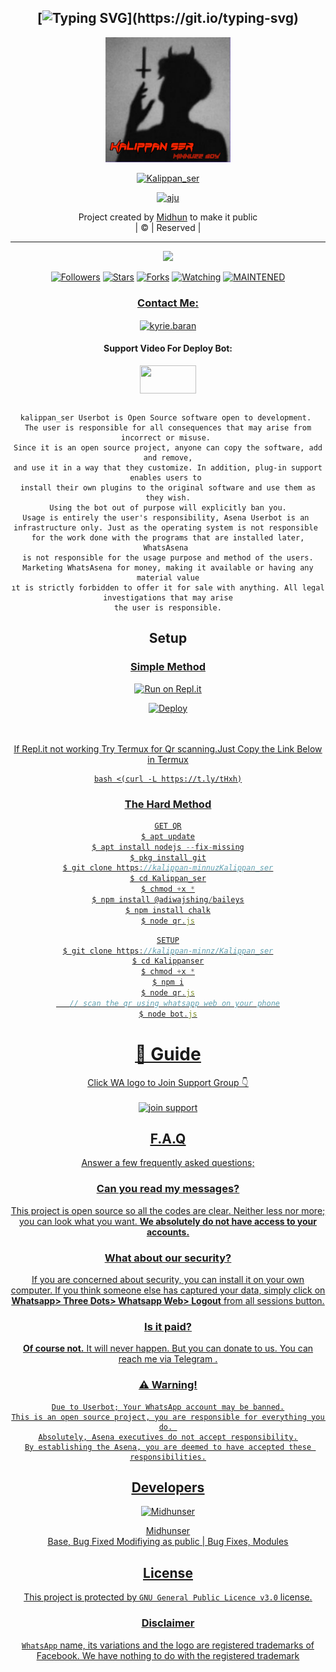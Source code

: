 <div align="center">

## [![Typing SVG](https://readme-typing-svg.herokuapp.com?font=Lemon+milk&color=F70000&lines=Welcome+to+Kalippan_ser+Bot...;Created+by+Midhunser....;This+is+a+Bgm+stickerbot...;With+more+features...)](https://git.io/typing-svg)


<div align="center">
  <a href="https://ibb.co/4wyvT9j"><img src="20211107_195659.jpg""width="200" height="200"/>
  <p align="center">
<a href="#"><img title="Kalippan_ser" src="https://img.shields.io/badge/-Kalippan_ser-red?&style=for-the-badge"></a>
</p>
  </p>
<p align="center">
<a href="https://github.com/kalippan-minnus"><img title="aju" src="https://img.shields.io/badge/author-Kalippan_ser?color=blue&style=for-the-badge&logo=github"></a>

</div>
<p align="center">
Project created by <a href="https://github.com/kalippan-minnuz">Midhun</a> to make it public
    <br>
       | © |
        Reserved |
    <br> 
</p>

----

  <p align="center">
  <a href="https://github.com/kalippan-minnuz/Kalippan_ser ">
    <img src="https://img.shields.io/github/repo-size/kalippan-minnz/Kalippan_ser?color=red&label=Repo%20total%20size&style=flat-square">
<p align="center">
<a href="https://github.com/kalippan_minnuz/Kalippan_ser/followers"><img title="Followers" src="https://img.shields.io/github/followers/aju001?color=grey&style=plastic"></a>
<a href="https://github.com/kalippan_minnuz/Kalippan_ser/stargazers/"><img title="Stars" src="https://img.shields.io/github/stars/kalippan-minnuz/Kalippan_ser?color=grey&style=plastic"></a>
<a href="https://github.com/kalippan_minnuz/Kalippan_ser/network/members"><img title="Forks" src="https://img.shields.io/github/forks/kalippan_minnuz/Kalippan_ser?color=grey&style=plastic"></a>
<a href="https://github.com/kalippan-minnuz/Kalippanser/watchers"><img title="Watching" src="https://img.shields.io/github/watchers/kalippan_minnuz/Kalippan_ser?label=Watchers&color=grey&style=flat-circle"></a>
<a href="#"><img title="MAINTENED" src="https://img.shields.io/badge/UNMAINTENED-YES-red.svg"</a>
<h3 align="center">Contact Me:</h3>

</p>
    
<p align="center">

<a href="https://instagram.com/kalippan_ser?utm_medium=copy_link" target="blank"><img align="center" src="https://cdn.jsdelivr.net/npm/simple-icons@3.0.1/icons/instagram.svg" alt="kyrie.baran" height="30" width="40" /></a>

</p>

<h4 align="center">Support Video For Deploy Bot:</h4>

<p align="center">

<a href="https://youtube.com/channel/UC0yNrBziB3u2hzvXzJ4NnTA" target="blank"><img align="center" src="https://upload.wikimedia.org/wikipedia/commons/thumb/e/e1/Logo_of_YouTube_%282015-2017%29.svg/1200px-Logo_of_YouTube_%282015-2017%29.svg.png" height="45" width="90" /></a>
```
  
kalippan_ser Userbot is Open Source software open to development. 
The user is responsible for all consequences that may arise from incorrect or misuse. 
Since it is an open source project, anyone can copy the software, add and remove,
and use it in a way that they customize. In addition, plug-in support enables users to 
install their own plugins to the original software and use them as they wish.
Using the bot out of purpose will explicitly ban you.
Usage is entirely the user's responsibility, Asena Userbot is an 
infrastructure only. Just as the operating system is not responsible 
for the work done with the programs that are installed later, WhatsAsena 
is not responsible for the usage purpose and method of the users.
Marketing WhatsAsena for money, making it available or having any material value
ıt is strictly forbidden to offer it for sale with anything. All legal investigations that may arise
the user is responsible.
```


## Setup
<div align="center">

  ### <u> Simple Method <u>
  
[![Run on Repl.it](https://repl.it/badge/github/quiec/whatsAlfa)](https://replit.com/@Amalser/Amalser)

[![Deploy](https://www.herokucdn.com/deploy/button.svg)](https://heroku.com/deploy?template=https://github.com/kalippan-minnuz/Kalippan_ser)
     </div>
<br>
<br >
If Repl.it not working Try Termux for Qr scanning.Just Copy the Link Below in Termux
```
bash <(curl -L https://t.ly/tHxh)
``` 
### The Hard Method
```js
GET QR
$ apt update
$ apt install nodejs --fix-missing
$ pkg install git
$ git clone https://kalippan-minnuzKalippan_ser
$ cd Kalippan_ser
$ chmod +x *
$ npm install @adiwajshing/baileys
$ npm install chalk
$ node qr.js
```
      
```js
SETUP
$ git clone https://kalippan-minnz/Kalippan_ser
$ cd Kalippanser
$ chmod +x *
$ npm i
$ node qr.js
   // scan the qr using whatsapp web on your phone
$ node bot.js
```
# 📢 Guide
Click WA logo to Join Support Group 👇
    <br>
<br>
<a href="https://youtube.com/channel/UC0yNrBziB3u2hzvXzJ4NnTA"><img title="join support" src="https://img.shields.io/badge/join_support-afnanplk/pinkymwol?color=black&style=for-the-badge&logo=whatsapp"></a>
  <div align="center">

    

## F.A.Q
Answer a few frequently asked questions;
### Can you read my messages?
This project is open source so all the codes are clear. Neither less nor more; you can look what you want. **We absolutely do not have access to your accounts.**

### What about our security?
If you are concerned about security, you can install it on your own computer. If you think someone else has captured your data, simply click on **Whatsapp> Three Dots> Whatsapp Web> Logout** from all sessions button.

### Is it paid?
**Of course not.** It will never happen. But you can donate to us. You can reach me via [Telegram](https://t.me/fusuf) .

### ⚠️ Warning! 
```
Due to Userbot; Your WhatsApp account may be banned.
This is an open source project, you are responsible for everything you do. 
Absolutely, Asena executives do not accept responsibility.
By establishing the Asena, you are deemed to have accepted these responsibilities.
```
  
## Developers
  <div align="center">
    
  [![Midhunser](https://github.com/20211026_162134.png?size=200)](https://github.com/kalippan-minnuz)

[Midhunser](https://github.com/kalippan-minnuz)  
Base, Bug Fixed Modifiying  as   public | Bug Fixes, Modules
  </div>


## License
This project is protected by `GNU General Public Licence v3.0` license.

### Disclaimer
`WhatsApp` name, its variations and the logo are registered trademarks of Facebook. We have nothing to do with the registered trademark
